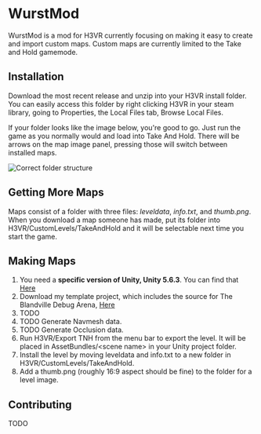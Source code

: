 # WurstMod

WurstMod is a mod for H3VR currently focusing on making it easy to create and import custom maps. Custom maps are currently limited to the Take and Hold gamemode.

## Installation

Download the most recent release and unzip into your H3VR install folder. You can easily access this folder by right clicking H3VR in your steam library, going to Properties, the Local Files tab, Browse Local Files.

If your folder looks like the image below, you're good to go. Just run the game as you normally would and load into Take And Hold. There will be arrows on the map image panel, pressing those will switch between installed maps.

![Correct folder structure](https://i.imgur.com/pmIefmr.png)

## Getting More Maps

Maps consist of a folder with three files: *leveldata*, *info.txt*, and *thumb.png*. When you download a map someone has made, put its folder into H3VR/CustomLevels/TakeAndHold and it will be selectable next time you start the game.

## Making Maps

1. You need a **specific version of Unity, Unity 5.6.3**. You can find that [Here](https://unity3d.com/get-unity/download/archive)
1. Download my template project, which includes the source for The Blandville Debug Arena, [Here](TODO)
1. TODO
1. TODO Generate Navmesh data.
1. TODO Generate Occlusion data.
1. Run H3VR/Export TNH from the menu bar to export the level. It will be placed in AssetBundles/\<scene name\> in your Unity project folder.
1. Install the level by moving leveldata and info.txt to a new folder in H3VR/CustomLevels/TakeAndHold.
1. Add a thumb.png (roughly 16:9 aspect should be fine) to the folder for a level image.

## Contributing

TODO
